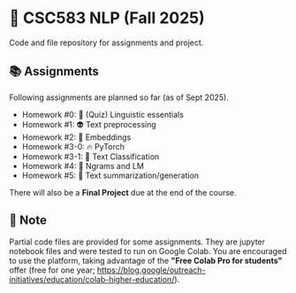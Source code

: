 # :school_satchel: CSC583 NLP (Fall 2025)

Code and file repository for assignments and project.

## :books: Assignments

Following assignments are planned so far (as of Sept 2025).

- Homework #0: :robot: (Quiz) Linguistic essentials
- Homework #1: :alien: Text preprocessing
- Homework #2: :seedling: Embeddings
- Homework #3-0: :fire: PyTorch
- Homework #3-1: :bouquet: Text Classification
- Homework #4: :dog: Ngrams and LM
- Homework #5: :snail: Text summarization/generation

There will also be a **Final Project** due at the end of the course.

## :rocket: Note

Partial code files are provided for some assignments.  They are jupyter notebook files and were tested to run on Google Colab.  You are encouraged to use the platform, taking advantage of the **"Free Colab Pro for students"** offer (free for one year; https://blog.google/outreach-initiatives/education/colab-higher-education/).

